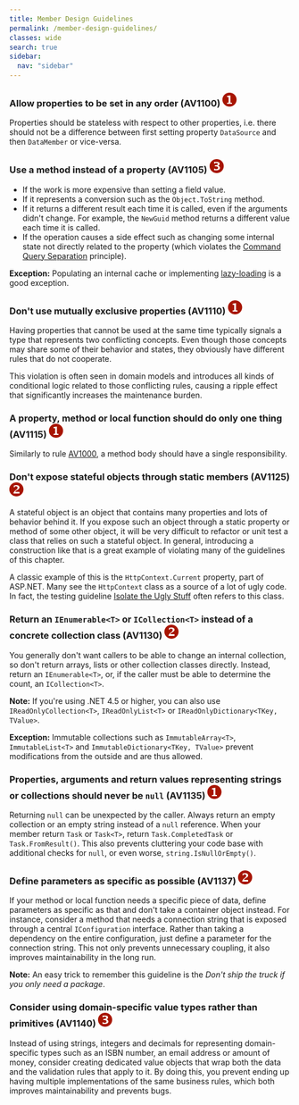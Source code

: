 ```yaml
---
title: Member Design Guidelines
permalink: /member-design-guidelines/
classes: wide
search: true
sidebar:
  nav: "sidebar"
---
```


### <a name="av1100"></a> Allow properties to be set in any order (AV1100) ![](/assets/images/1.png)

Properties should be stateless with respect to other properties, i.e. there should not be a difference between first setting property `DataSource` and then `DataMember` or vice-versa.

### <a name="av1105"></a> Use a method instead of a property (AV1105) ![](/assets/images/3.png)

- If the work is more expensive than setting a field value. 
- If it represents a conversion such as the `Object.ToString` method.
- If it returns a different result each time it is called, even if the arguments didn't change. For example, the `NewGuid` method returns a different value each time it is called.
- If the operation causes a side effect such as changing some internal state not directly related to the property (which violates the [Command Query Separation](http://martinfowler.com/bliki/CommandQuerySeparation.html) principle). 

**Exception:** Populating an internal cache or implementing [lazy-loading](http://www.martinfowler.com/eaaCatalog/lazyLoad.html) is a good exception.

### <a name="av1110"></a> Don't use mutually exclusive properties (AV1110) ![](/assets/images/1.png)

Having properties that cannot be used at the same time typically signals a type that represents two conflicting concepts. Even though those concepts may share some of their behavior and states, they obviously have different rules that do not cooperate.

This violation is often seen in domain models and introduces all kinds of conditional logic related to those conflicting rules, causing a ripple effect that significantly increases the maintenance burden.

### <a name="av1115"></a> A property, method or local function should do only one thing (AV1115) ![](/assets/images/1.png)

Similarly to rule [AV1000](/class-design-guidelines#av1000), a method body should have a single responsibility.

### <a name="av1125"></a> Don't expose stateful objects through static members (AV1125) ![](/assets/images/2.png)

A stateful object is an object that contains many properties and lots of behavior behind it. If you expose such an object through a static property or method of some other object, it will be very difficult to refactor or unit test a class that relies on such a stateful object. In general, introducing a construction like that is a great example of violating many of the guidelines of this chapter.

A classic example of this is the `HttpContext.Current` property, part of ASP.NET. Many see the `HttpContext` class as a source of a lot of ugly code. In fact, the testing guideline [Isolate the Ugly Stuff](http://codebetter.com/jeremymiller/2005/10/21/haacked-on-tdd-and-jeremys-first-rule-of-tdd/) often refers to this class.

### <a name="av1130"></a> Return an `IEnumerable<T>` or `ICollection<T>` instead of a concrete collection class (AV1130) ![](/assets/images/2.png)

You generally don't want callers to be able to change an internal collection, so don't return arrays, lists or other collection classes directly. Instead, return an `IEnumerable<T>`, or, if the caller must be able to determine the count, an `ICollection<T>`.

**Note:** If you're using .NET 4.5 or higher, you can also use `IReadOnlyCollection<T>`, `IReadOnlyList<T>` or `IReadOnlyDictionary<TKey, TValue>`.

**Exception:** Immutable collections such as `ImmutableArray<T>`, `ImmutableList<T>` and `ImmutableDictionary<TKey, TValue>` prevent modifications from the outside and are thus allowed.

### <a name="av1135"></a> Properties, arguments and return values representing strings or collections should never be `null` (AV1135) ![](/assets/images/1.png)

Returning `null` can be unexpected by the caller. Always return an empty collection or an empty string instead of a `null` reference. When your member return `Task` or `Task<T>`, return `Task.CompletedTask` or `Task.FromResult()`. This also prevents cluttering your code base with additional checks for `null`, or even worse, `string.IsNullOrEmpty()`.

### <a name="av1137"></a> Define parameters as specific as possible (AV1137) ![](/assets/images/2.png)

If your method or local function needs a specific piece of data, define parameters as specific as that and don't take a container object instead. For instance, consider a method that needs a connection string that is exposed through a central `IConfiguration` interface. Rather than taking a dependency on the entire configuration, just define a parameter for the connection string. This not only prevents unnecessary coupling, it also improves maintainability in the long run.

**Note:** An easy trick to remember this guideline is the *Don't ship the truck if you only need a package*.

### <a name="av1140"></a> Consider using domain-specific value types rather than primitives (AV1140) ![](/assets/images/3.png)

Instead of using strings, integers and decimals for representing domain-specific types such as an ISBN number, an email address or amount of money, consider creating dedicated value objects that wrap both the data and the validation rules that apply to it. By doing this, you prevent ending up having multiple implementations of the same business rules, which both improves maintainability and prevents bugs.
